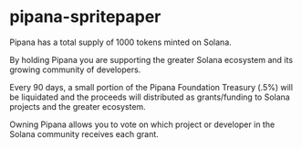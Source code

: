 # pipana-spritepaper


Pipana has a total supply of 1000 tokens minted on Solana. 

By holding Pipana you are supporting the greater Solana ecosystem and its growing community of developers.

Every 90 days, a small portion of the Pipana Foundation Treasury (.5%) will be liquidated and the proceeds will distributed as grants/funding to Solana projects and the greater ecosystem.

Owning Pipana allows you to vote on which project or developer in the Solana community receives each grant.




